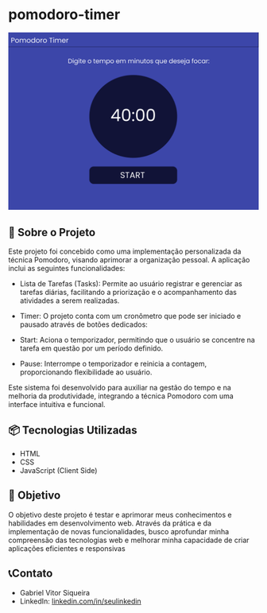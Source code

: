 # pomodoro-timer
![Print-do-projeto](./img/wireframe-figma.png)

## 🚀 Sobre o Projeto
Este projeto foi concebido como uma implementação personalizada da técnica Pomodoro, visando aprimorar a organização pessoal. A aplicação inclui as seguintes funcionalidades:

* Lista de Tarefas (Tasks): Permite ao usuário registrar e gerenciar as tarefas diárias, facilitando a priorização e o acompanhamento das atividades a serem realizadas.

* Timer: O projeto conta com um cronômetro que pode ser iniciado e pausado através de botões dedicados:

* Start: Aciona o temporizador, permitindo que o usuário se concentre na tarefa em questão por um período definido.

* Pause: Interrompe o temporizador e reinicia a contagem, proporcionando flexibilidade ao usuário.

Este sistema foi desenvolvido para auxiliar na gestão do tempo e na melhoria da produtividade, integrando a técnica Pomodoro com uma interface intuitiva e funcional.

## 📦 Tecnologias Utilizadas
* HTML
* CSS
* JavaScript (Client Side)

## 📌 Objetivo 
O objetivo deste projeto é testar e aprimorar meus conhecimentos e habilidades em desenvolvimento web. Através da prática e da implementação de novas funcionalidades, busco aprofundar minha compreensão das tecnologias web e melhorar minha capacidade de criar aplicações eficientes e responsivas

## 📞Contato
* Gabriel Vitor Siqueira
* LinkedIn: [linkedin.com/in/seulinkedin](https://www.linkedin.com/in/gabriel-vitor-siqueira/)

